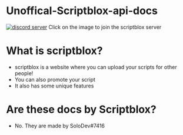 # Unoffical-Scriptblox-api-docs
[![discord server](https://cdn.discordapp.com/icons/954089188825894943/6b54fd0e58e6a110e07cf1da6ebbe2ae.webp?size=96)](https://discord.gg/KKcG8VQ48k) Click on the image to join the scriptblox server

# What is scriptblox?
- scriptblox is a website where you can upload your scripts for other people!
- You can also promote your script
- It also has some unique features

# Are these docs by Scriptblox?
- No. They are made by SoloDev#7416
